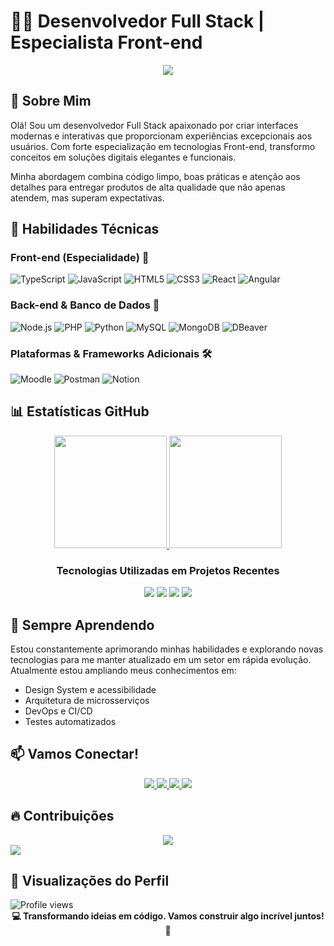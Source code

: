 # 👨‍💻 Desenvolvedor Full Stack | Especialista Front-end

<div align="center">
  <img src="https://readme-typing-svg.herokuapp.com/?lines=Desenvolvedor+Full+Stack;Especialista+em+Front-end&font=Fira%20Code&center=true&width=440&height=45&color=f75c7e&vCenter=true&size=22">
</div>

## 👋 Sobre Mim

Olá! Sou um desenvolvedor Full Stack apaixonado por criar interfaces modernas e interativas que proporcionam experiências excepcionais aos usuários. Com forte especialização em tecnologias Front-end, transformo conceitos em soluções digitais elegantes e funcionais.

Minha abordagem combina código limpo, boas práticas e atenção aos detalhes para entregar produtos de alta qualidade que não apenas atendem, mas superam expectativas.

## 🚀 Habilidades Técnicas

### Front-end (Especialidade) 💪
![TypeScript](https://img.shields.io/badge/-TypeScript-3178C6?style=for-the-badge&logo=typescript&logoColor=white)
![JavaScript](https://img.shields.io/badge/-JavaScript-F7DF1E?style=for-the-badge&logo=javascript&logoColor=black)
![HTML5](https://img.shields.io/badge/-HTML5-E34F26?style=for-the-badge&logo=html5&logoColor=white)
![CSS3](https://img.shields.io/badge/-CSS3-1572B6?style=for-the-badge&logo=css3&logoColor=white)
![React](https://img.shields.io/badge/-React-61DAFB?style=for-the-badge&logo=react&logoColor=black)
![Angular](https://img.shields.io/badge/-Angular-DD0031?style=for-the-badge&logo=angular&logoColor=white)

### Back-end & Banco de Dados 🔧
![Node.js](https://img.shields.io/badge/-Node.js-339933?style=for-the-badge&logo=nodedotjs&logoColor=white)
![PHP](https://img.shields.io/badge/-PHP-777BB4?style=for-the-badge&logo=php&logoColor=white)
![Python](https://img.shields.io/badge/-Python-3776AB?style=for-the-badge&logo=python&logoColor=white)
![MySQL](https://img.shields.io/badge/-MySQL-4479A1?style=for-the-badge&logo=mysql&logoColor=white)
![MongoDB](https://img.shields.io/badge/-MongoDB-47A248?style=for-the-badge&logo=mongodb&logoColor=white)
![DBeaver](https://img.shields.io/badge/-DBeaver-5f5f5f?style=for-the-badge&logo=dbeaver&logoColor=white)

### Plataformas & Frameworks Adicionais 🛠️
![Moodle](https://img.shields.io/badge/-Moodle-F98012?style=for-the-badge&logo=moodle&logoColor=white)
![Postman](https://img.shields.io/badge/-Postman-FF6C37?style=for-the-badge&logo=postman&logoColor=white)
![Notion](https://img.shields.io/badge/-Notion-000000?style=for-the-badge&logo=notion&logoColor=white)

## 📊 Estatísticas GitHub

<div align="center">
  <a href="https://github.com/luccagoltzman">
    <img height="180em" src="https://github-readme-stats-git-masterrstaa-rickstaa.vercel.app/api?username=luccagoltzman&show_icons=true&theme=radical&include_all_commits=true&count_private=true"/>
    <img height="180em" src="https://github-readme-stats-git-masterrstaa-rickstaa.vercel.app/api/top-langs/?username=luccagoltzman&layout=compact&langs_count=10&theme=radical"/>
  </a>
</div>

<div align="center">
  <h3>Tecnologias Utilizadas em Projetos Recentes</h3>
  <p align="center">
    <img src="https://img.shields.io/badge/-React-61DAFB?style=for-the-badge&logo=react&logoColor=black" />
    <img src="https://img.shields.io/badge/-PHP-777BB4?style=for-the-badge&logo=php&logoColor=white" />
    <img src="https://img.shields.io/badge/-Blade-FF2D20?style=for-the-badge&logo=laravel&logoColor=white" />
    <img src="https://img.shields.io/badge/-TypeScript-3178C6?style=for-the-badge&logo=typescript&logoColor=white" />
  </p>
</div>

## 🌱 Sempre Aprendendo

Estou constantemente aprimorando minhas habilidades e explorando novas tecnologias para me manter atualizado em um setor em rápida evolução. Atualmente estou ampliando meus conhecimentos em:

- Design System e acessibilidade
- Arquitetura de microsserviços
- DevOps e CI/CD
- Testes automatizados

## 📫 Vamos Conectar!

<div align="center">
  <a href="mailto:luccagoltzman@gmail.com">
    <img src="https://img.shields.io/badge/-Email-D14836?style=for-the-badge&logo=gmail&logoColor=white"/>
  </a>
  <a href="https://www.linkedin.com/in/lucca-goltzman-20a1b8243/" target="_blank">
    <img src="https://img.shields.io/badge/-LinkedIn-0077B5?style=for-the-badge&logo=linkedin&logoColor=white"/>
  </a>
  <a href="https://luccagoltzman.github.io/portifolio/#" target="_blank">
    <img src="https://img.shields.io/badge/-Portfolio-000000?style=for-the-badge&logo=react&logoColor=white"/>
  </a>
  <a href="https://www.instagram.com/lucca_goltzman/" target="_blank">
    <img src="https://img.shields.io/badge/-Instagram-E4405F?style=for-the-badge&logo=instagram&logoColor=white"/>
  </a>
</div>

<!-- ---


---

<div align="center">
  
  ## 🏆 Troféus GitHub
  
  [![trophy](https://github-profile-trophy.vercel.app/?username=luccagoltzman&theme=radical&column=7)](https://github.com/ryo-ma/github-profile-trophy) -->
  
  ## 🔥 Contribuições
  
  <div align="center">
    <a href="https://github.com/luccagoltzman">
      <img src="https://github-profile-summary-cards.vercel.app/api/cards/profile-details?username=luccagoltzman&theme=radical" />
    </a>
  </div>
  
  <img src="https://github.com/luccagoltzman/luccagoltzman/blob/main/profile-3d-contrib/profile-night-rainbow.svg" />
  
  ## 👀 Visualizações do Perfil
  
  <img src="https://komarev.com/ghpvc/?username=luccagoltzman&style=for-the-badge&color=blueviolet" alt="Profile views" />
</div>

<div align="center">
  <strong>💻 Transformando ideias em código. Vamos construir algo incrível juntos! 🚀</strong>
</div>
